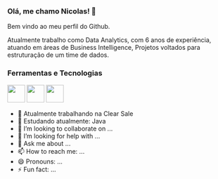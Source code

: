 ### Olá, me chamo Nicolas! 👋

Bem vindo ao meu perfil do Github.

Atualmente trabalho como Data Analytics, com 6 anos de experiência, atuando em áreas de Business Intelligence, Projetos voltados para estruturação de um time de dados.

### Ferramentas e Tecnologias

<img src="https://cdn.jsdelivr.net/gh/devicons/devicon/icons/git/git-original.svg" width="40" height="40"/> <img src="https://cdn.jsdelivr.net/gh/devicons/devicon/icons/microsoftsqlserver/microsoftsqlserver-plain-wordmark.svg" width="40" height="40"/> <img src="https://cdn.jsdelivr.net/gh/devicons/devicon/icons/mysql/mysql-original-wordmark.svg" width="40" height="40"/>
                    
          
- 🔭 Atualmente trabalhando na Clear Sale
- 🌱 Estudando atualmente: Java
- 👯 I’m looking to collaborate on ...
- 🤔 I’m looking for help with ...
- 💬 Ask me about ...
- 📫 How to reach me: ...
- 😄 Pronouns: ...
- ⚡ Fun fact: ...

